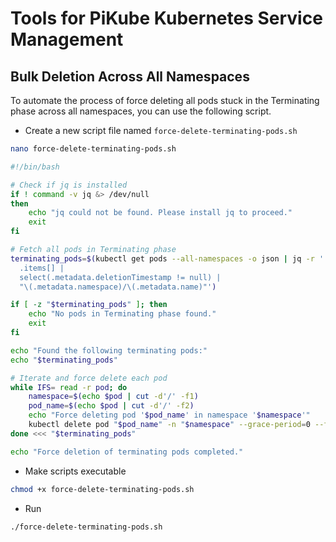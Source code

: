 # Tools for PiKube Kubernetes Service Management

## Bulk Deletion Across All Namespaces

To automate the process of force deleting all pods stuck in the Terminating phase across all namespaces, you can use the following script.

- Create a new script file named `force-delete-terminating-pods.sh`

```bash
nano force-delete-terminating-pods.sh
```

```bash
#!/bin/bash

# Check if jq is installed
if ! command -v jq &> /dev/null
then
    echo "jq could not be found. Please install jq to proceed."
    exit
fi

# Fetch all pods in Terminating phase
terminating_pods=$(kubectl get pods --all-namespaces -o json | jq -r '
  .items[] | 
  select(.metadata.deletionTimestamp != null) | 
  "\(.metadata.namespace)/\(.metadata.name)"')

if [ -z "$terminating_pods" ]; then
    echo "No pods in Terminating phase found."
    exit
fi

echo "Found the following terminating pods:"
echo "$terminating_pods"

# Iterate and force delete each pod
while IFS= read -r pod; do
    namespace=$(echo $pod | cut -d'/' -f1)
    pod_name=$(echo $pod | cut -d'/' -f2)
    echo "Force deleting pod '$pod_name' in namespace '$namespace'"
    kubectl delete pod "$pod_name" -n "$namespace" --grace-period=0 --force
done <<< "$terminating_pods"

echo "Force deletion of terminating pods completed."
```

- Make scripts executable

```bash
chmod +x force-delete-terminating-pods.sh
```

- Run

```bash
./force-delete-terminating-pods.sh
```
